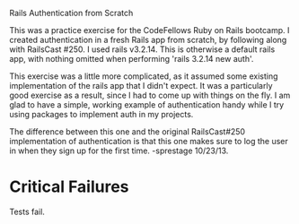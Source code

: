 Rails Authentication from Scratch

This was a practice exercise for the CodeFellows Ruby on Rails bootcamp. I created authentication in a fresh Rails app from scratch, by following along with RailsCast #250. I used rails v3.2.14. This is otherwise a default rails app, with nothing omitted when performing 'rails 3.2.14 new auth'.

This exercise was a little more complicated, as it assumed some existing implementation of the rails app that I didn't expect.  It was a particularly good exercise as a result, since I had to come up with things on the fly.  I am glad to have a simple, working example of authentication handy while I try using packages to implement auth in my projects. 

The difference between this one and the original RailsCast#250 implementation of authentication is that this one makes sure to log the user in when they sign up for the first time.
-sprestage 10/23/13.

Critical Failures
=======

Tests fail.


